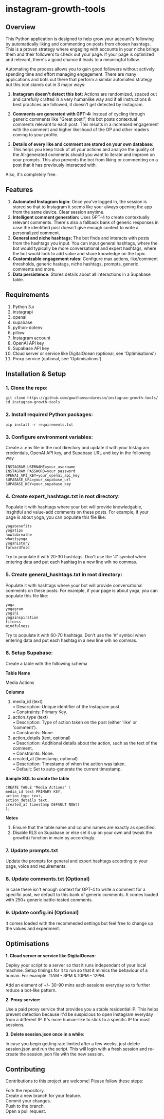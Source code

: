 # instagram-growth-tools

## Overview

This Python application is designed to help grow your account's following by automatically liking and commenting on posts from chosen hashtags. This is a proven strategy where engaging with accounts in your niche brings them and their followers to check out your page. If your page is optimized and relevant, there's a good chance it leads to a meaningful follow.

Automating the process allows you to gain good followers without actively spending time and effort managing engagement. There are many applications and bots out there that perform a similar automated strategy but this tool stands out in 3 major ways:

1. **Instagram doesn't detect this bot:** Actions are randomized, spaced out and carefully crafted in a very humanlike way and if all instructions & best practices are followed, it doesn't get detected by Instagram.

2. **Comments are generated with GPT-4:** Instead of cycling through generic comments like "Great post!", this bot posts contextual comments relevant to each post. This results in a increased engagement with the comment and higher likelihood of the OP and other readers coming to your profile.

3. **Details of every like and comment are stored on your own database:** This helps you keep track of all your actions and analyze the quality of the AI-generated comments should you want to iterate and improve on your prompts. This also prevents the bot from liking or commenting on a post that it has previously interacted with.

Also, it's completely free.

## Features

1. **Automated Instagram login:** Once you've logged in, the session is stored so that to Instagram it seems like your always opening the app from the same device. Clear session anytime.
2. **Intelligent comment generation:** Uses GPT-4 to create contextually relevant comments. There's also a fallback bank of generic responses in case the identified post doesn't give enough context to write a personalized comment.
3. **General and niche hashtags:** The bot finds and interacts with posts from the hashtags you input. You can input general hashtags, where the bot would typically be more conversational and expert hashtags, where the bot would look to add value and share knowledge on the topic.
4. **Customizable engagement rules:** Configure max actions, like/comment thresholds, generic hastags, niche hashtags, prompts, generic comments and more.
5. **Data persistence:** Stores details about all interactions in a Supabase table.

## Requirements

1. Python 3.x
2. instagrapi
3. openai
4. supabase
5. python-dotenv
6. pillow
7. Instagram account
8. OpenAI API key
9. Supabase API key
10. Cloud server or service like DigitalOcean (optional, see 'Optimisations')
11. Proxy service (optional, see 'Optimisations')

## Installation & Setup

### 1. Clone the repo:

```
git clone https://github.com/gowthamsundaresan/instagram-growth-tools/
cd instagram-growth-tools
```

### 2. Install required Python packages:

```
pip install -r requirements.txt
```

### 3. Configure environment variables:

Create a .env file in the root directory and update it with your Instagram credentials, OpenAI API key, and Supabase URL and key in the following way

```
INSTAGRAM_USERNAME=your_username
INSTAGRAM_PASSWORD=your_password
OPENAI_API_KEY=your_openai_api_key
SUPABASE_URL=your_supabase_url
SUPABASE_KEY=your_supabase_key
```

### 4. Create expert_hashtags.txt in root directory:

Populate it with hashtags where your bot will provide knowledgable, insghtful and value-add comments on these posts. For example, if your page is about yoga, you can populate this file like:

```
yogabenefits
yogatips
howtobreathe
whatisyoga
yogahistory
forwardfold
```

Try to populate it with 20-30 hashtags. Don't use the '#' symbol when entering data and put each hashtag in a new line wih no commas.

### 5. Create general_hashtags.txt in root directory:

Populate it with hashtags where your bot will provide conversational comments on these posts. For example, if your page is about yoga, you can populate this file like:

```
yoga
yogagram
yogini
yogainspiration
fitness
mindfulness
```

Try to populate it with 60-70 hashtags. Don't use the '#' symbol when entering data and put each hashtag in a new line wih no commas.

### 6. Setup Supabase:

Create a table with the following schema

**Table Name**

Media Actions

**Columns**

1. media_id (text)  
   • Description: Unique identifier of the Instagram post.  
   • Constraints: Primary Key.
2. action_type (text)  
   • Description: Type of action taken on the post (either 'like' or 'comment').  
   • Constraints: None.
3. action_details (text, optional)  
   • Description: Additional details about the action, such as the text of the comment.  
   • Constraints: None.
4. created_at (timestamp, optional)  
   • Description: Timestamp of when the action was taken.  
   • Default: Set to auto-generate the current timestamp.

**Sample SQL to create the table**

```
CREATE TABLE "Media Actions" (
media_id text PRIMARY KEY,
action_type text,
action_details text,
created_at timestamp DEFAULT NOW()
);
```

**Notes**

1. Ensure that the table name and column names are exactly as specified.
2. Disable RLS on Supabase or else set it up on your own and tweak the growth() function in main.py accordingly.

### 7. Update prompts.txt

Update the prompts for general and expert hashtags according to your page, voice and requirements.

### 8. Update comments.txt (Optional)

In case there isn't enough context for GPT-4 to write a comment for a specific post, we default to this bank of generic comments. It comes loaded with 250+ generic battle-tested comments.

### 9. Update config.ini (Optional)

It comes loaded with the recommeded settings but feel free to change up the values and experiment.

## Optimisations

**1. Cloud server or service like DigitalOcean:**

Deploy your script to a server so that it runs independant of your local machine. Setup timings for it to run so that it mimics the behaviour of a human. For example: 11AM - 3PM & 10PM - 12PM.

Add an element of +/- 30-90 mins each sessions everyday so to further reduce a bot-like pattern.

**2. Proxy service:**

Use a paid proxy service that provides you a stable residential IP. This helps prevent detection because it'd be suspicious to open Instagram everyday from a different IP. It's more human-like to stick to a specific IP for most sessions.

**3. Delete session.json once in a while:**

In case you begin getting rate limited after a few weeks, just delete session.json and run the script. This will login with a fresh session and re-create the session.json file with the new session.

## Contributing

Contributions to this project are welcome! Please follow these steps:

Fork the repository.  
Create a new branch for your feature.  
Commit your changes.  
Push to the branch.  
Open a pull request.
